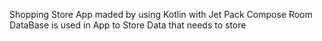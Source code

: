 Shopping Store App maded by using Kotlin with Jet Pack Compose
Room DataBase is used in App to Store Data that needs to store
